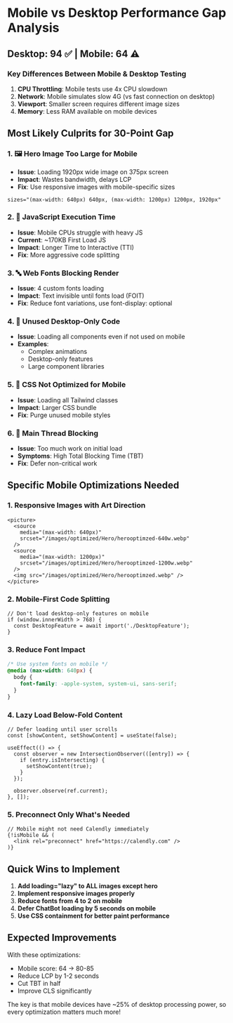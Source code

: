 # Mobile vs Desktop Performance Gap Analysis

## Desktop: 94 ✅ | Mobile: 64 ⚠️

### Key Differences Between Mobile & Desktop Testing

1. **CPU Throttling**: Mobile tests use 4x CPU slowdown
2. **Network**: Mobile simulates slow 4G (vs fast connection on desktop)
3. **Viewport**: Smaller screen requires different image sizes
4. **Memory**: Less RAM available on mobile devices

## Most Likely Culprits for 30-Point Gap

### 1. 🖼️ **Hero Image Too Large for Mobile**
- **Issue**: Loading 1920px wide image on 375px screen
- **Impact**: Wastes bandwidth, delays LCP
- **Fix**: Use responsive images with mobile-specific sizes
```tsx
sizes="(max-width: 640px) 640px, (max-width: 1200px) 1200px, 1920px"
```

### 2. 🧠 **JavaScript Execution Time**
- **Issue**: Mobile CPUs struggle with heavy JS
- **Current**: ~170KB First Load JS
- **Impact**: Longer Time to Interactive (TTI)
- **Fix**: More aggressive code splitting

### 3. 🔤 **Web Fonts Blocking Render**
- **Issue**: 4 custom fonts loading
- **Impact**: Text invisible until fonts load (FOIT)
- **Fix**: Reduce font variations, use font-display: optional

### 4. 📱 **Unused Desktop-Only Code**
- **Issue**: Loading all components even if not used on mobile
- **Examples**: 
  - Complex animations
  - Desktop-only features
  - Large component libraries

### 5. 🎨 **CSS Not Optimized for Mobile**
- **Issue**: Loading all Tailwind classes
- **Impact**: Larger CSS bundle
- **Fix**: Purge unused mobile styles

### 6. 🏃 **Main Thread Blocking**
- **Issue**: Too much work on initial load
- **Symptoms**: High Total Blocking Time (TBT)
- **Fix**: Defer non-critical work

## Specific Mobile Optimizations Needed

### 1. Responsive Images with Art Direction
```tsx
<picture>
  <source 
    media="(max-width: 640px)" 
    srcset="/images/optimized/Hero/herooptimzed-640w.webp"
  />
  <source 
    media="(max-width: 1200px)" 
    srcset="/images/optimized/Hero/herooptimzed-1200w.webp"
  />
  <img src="/images/optimized/Hero/herooptimzed.webp" />
</picture>
```

### 2. Mobile-First Code Splitting
```tsx
// Don't load desktop-only features on mobile
if (window.innerWidth > 768) {
  const DesktopFeature = await import('./DesktopFeature');
}
```

### 3. Reduce Font Impact
```css
/* Use system fonts on mobile */
@media (max-width: 640px) {
  body {
    font-family: -apple-system, system-ui, sans-serif;
  }
}
```

### 4. Lazy Load Below-Fold Content
```tsx
// Defer loading until user scrolls
const [showContent, setShowContent] = useState(false);

useEffect(() => {
  const observer = new IntersectionObserver(([entry]) => {
    if (entry.isIntersecting) {
      setShowContent(true);
    }
  });
  
  observer.observe(ref.current);
}, []);
```

### 5. Preconnect Only What's Needed
```tsx
// Mobile might not need Calendly immediately
{!isMobile && (
  <link rel="preconnect" href="https://calendly.com" />
)}
```

## Quick Wins to Implement

1. **Add loading="lazy" to ALL images except hero**
2. **Implement responsive images properly**
3. **Reduce fonts from 4 to 2 on mobile**
4. **Defer ChatBot loading by 5 seconds on mobile**
5. **Use CSS containment for better paint performance**

## Expected Improvements

With these optimizations:
- Mobile score: 64 → 80-85
- Reduce LCP by 1-2 seconds
- Cut TBT in half
- Improve CLS significantly

The key is that mobile devices have ~25% of desktop processing power, so every optimization matters much more!